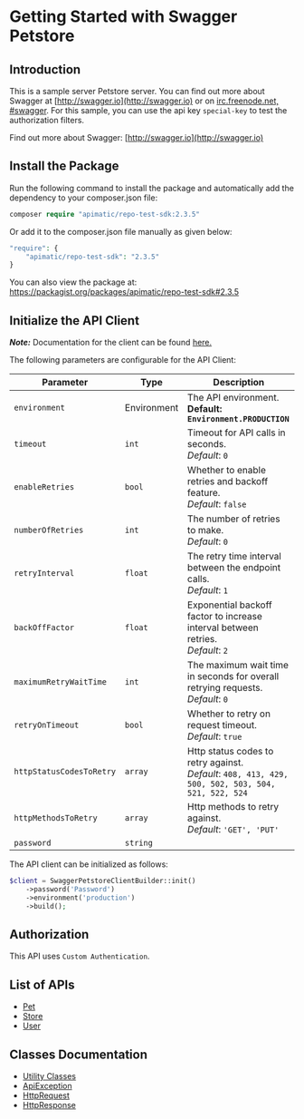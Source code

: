 
# Getting Started with Swagger Petstore

## Introduction

This is a sample server Petstore server.  You can find out more about Swagger at [http://swagger.io](http://swagger.io) or on [irc.freenode.net, #swagger](http://swagger.io/irc/).  For this sample, you can use the api key `special-key` to test the authorization filters.

Find out more about Swagger: [http://swagger.io](http://swagger.io)

## Install the Package

Run the following command to install the package and automatically add the dependency to your composer.json file:

```php
composer require "apimatic/repo-test-sdk:2.3.5"
```

Or add it to the composer.json file manually as given below:

```php
"require": {
    "apimatic/repo-test-sdk": "2.3.5"
}
```

You can also view the package at:
https://packagist.org/packages/apimatic/repo-test-sdk#2.3.5

## Initialize the API Client

**_Note:_** Documentation for the client can be found [here.](https://www.github.com/sdks-io/php/tree/2.3.5/doc/client.md)

The following parameters are configurable for the API Client:

| Parameter | Type | Description |
|  --- | --- | --- |
| `environment` | Environment | The API environment. <br> **Default: `Environment.PRODUCTION`** |
| `timeout` | `int` | Timeout for API calls in seconds.<br>*Default*: `0` |
| `enableRetries` | `bool` | Whether to enable retries and backoff feature.<br>*Default*: `false` |
| `numberOfRetries` | `int` | The number of retries to make.<br>*Default*: `0` |
| `retryInterval` | `float` | The retry time interval between the endpoint calls.<br>*Default*: `1` |
| `backOffFactor` | `float` | Exponential backoff factor to increase interval between retries.<br>*Default*: `2` |
| `maximumRetryWaitTime` | `int` | The maximum wait time in seconds for overall retrying requests.<br>*Default*: `0` |
| `retryOnTimeout` | `bool` | Whether to retry on request timeout.<br>*Default*: `true` |
| `httpStatusCodesToRetry` | `array` | Http status codes to retry against.<br>*Default*: `408, 413, 429, 500, 502, 503, 504, 521, 522, 524` |
| `httpMethodsToRetry` | `array` | Http methods to retry against.<br>*Default*: `'GET', 'PUT'` |
| `password` | `string` |  |

The API client can be initialized as follows:

```php
$client = SwaggerPetstoreClientBuilder::init()
    ->password('Password')
    ->environment('production')
    ->build();
```

## Authorization

This API uses `Custom Authentication`.

## List of APIs

* [Pet](https://www.github.com/sdks-io/php/tree/2.3.5/doc/controllers/pet.md)
* [Store](https://www.github.com/sdks-io/php/tree/2.3.5/doc/controllers/store.md)
* [User](https://www.github.com/sdks-io/php/tree/2.3.5/doc/controllers/user.md)

## Classes Documentation

* [Utility Classes](https://www.github.com/sdks-io/php/tree/2.3.5/doc/utility-classes.md)
* [ApiException](https://www.github.com/sdks-io/php/tree/2.3.5/doc/api-exception.md)
* [HttpRequest](https://www.github.com/sdks-io/php/tree/2.3.5/doc/http-request.md)
* [HttpResponse](https://www.github.com/sdks-io/php/tree/2.3.5/doc/http-response.md)


